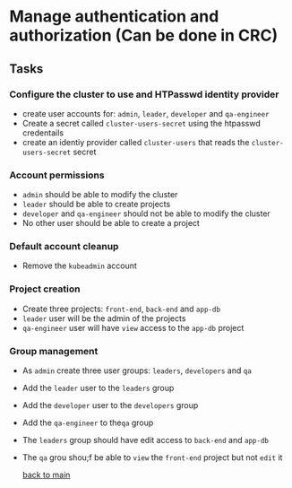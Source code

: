 # Manage authentication and authorization (Can be done in CRC)

## Tasks
### Configure the cluster to use and HTPasswd identity provider  
- create user accounts for: `admin`, `leader`, `developer` and `qa-engineer`
- Create a secret called `cluster-users-secret` using the htpasswd credentails
- create an identiy provider called `cluster-users` that reads the `cluster-users-secret` secret


### Account permissions
- `admin` should be able to modify the cluster
- `leader` should be able to create projects
- `developer` and `qa-engineer` should not be able to modify the cluster
- No other user should be able to create a project

### Default account cleanup
- Remove the `kubeadmin` account

### Project creation
- Create three projects: `front-end`, `back-end` and `app-db`
- `leader` user will be the admin of the projects
- `qa-engineer` user will have `view` access to the `app-db` project

### Group management
- As `admin` create three user groups: `leaders`, `developers` and `qa`
- Add the `leader` user to the `leaders` group
- Add the `developer` user to the `developers` group
- Add the `qa-engineer` to the`qa` group
- The `leaders` group should have edit access to `back-end` and `app-db`
- The `qa` grou shou;f be able to `view` the `front-end` project but not `edit` it

  
  
  [back to main](./README.md) 